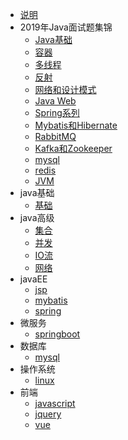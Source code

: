 * [说明]()
* 2019年Java面试题集锦
  * [Java基础](docs/javaInterview/interview01)
  * [容器](docs/javaInterview/interview02)
  * [多线程](docs/javaInterview/interview03)
  * [反射](docs/javaInterview/interview04)
  * [网络和设计模式](docs/javaInterview/interview05)
  * [Java Web](docs/javaInterview/interview13)
  * [Spring系列](docs/javaInterview/interview06)
  * [Mybatis和Hibernate](docs/javaInterview/interview07)
  * [RabbitMQ](docs/javaInterview/interview08)
  * [Kafka和Zookeeper](docs/javaInterview/interview09)
  * [mysql](docs/javaInterview/interview10)
  * [redis](docs/javaInterview/interview11)
  * [JVM](docs/javaInterview/interview12)
* java基础
  * [基础](docs/javaBase/basis)
* java高级
  * [集合](docs/javaSenior/collection)
  * [并发](docs/javaSenior/thread)
  * [IO流](docs/javaSenior/io)
  * [网络]()
* javaEE
  * [jsp]()
  * [mybatis]()
  * [spring]()
* 微服务
  * [springboot]()
* 数据库
  * [mysql]()
* 操作系统
  * [linux]()
* 前端
  * [javascript]()
  * [jquery]()
  * [vue]()
